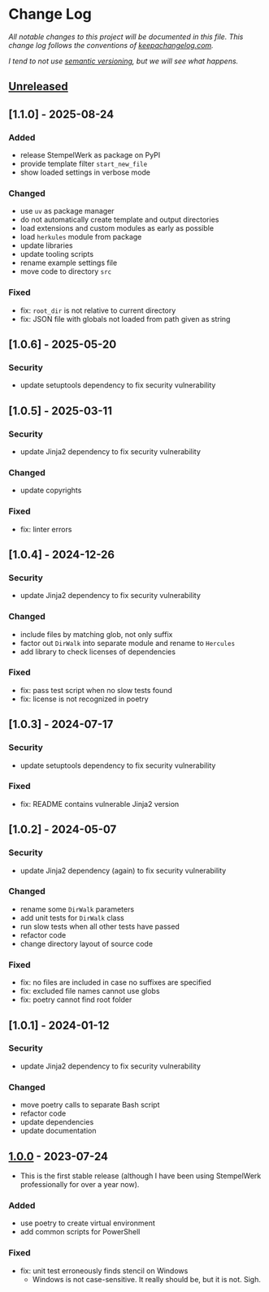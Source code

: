 # Change Log

_All notable changes to this project will be documented in this
file. This change log follows the conventions of
[keepachangelog.com]._

_I tend to not use
[semantic versioning](https://semver.org/), but we will see what
happens._

<!--- ---------------------------------------------------------------------- -->

## [Unreleased]



<!--- ---------------------------------------------------------------------- -->

## [1.1.0] - 2025-08-24
### Added
- release StempelWerk as package on PyPI
- provide template filter `start_new_file`
- show loaded settings in verbose mode

### Changed
- use `uv` as package manager
- do not automatically create template and output directories
- load extensions and custom modules as early as possible
- load `herkules` module from package
- update libraries
- update tooling scripts
- rename example settings file
- move code to directory `src`

### Fixed
- fix: `root_dir` is not relative to current directory
- fix: JSON file with globals not loaded from path given as string

<!--- ---------------------------------------------------------------------- -->

## [1.0.6] - 2025-05-20

### Security
- update setuptools dependency to fix security vulnerability

<!--- ---------------------------------------------------------------------- -->

## [1.0.5] - 2025-03-11

### Security
- update Jinja2 dependency to fix security vulnerability

### Changed
- update copyrights

### Fixed
- fix: linter errors

<!--- ---------------------------------------------------------------------- -->

## [1.0.4] - 2024-12-26

### Security
- update Jinja2 dependency to fix security vulnerability

### Changed
- include files by matching glob, not only suffix
- factor out `DirWalk` into separate module and rename to `Hercules`
- add library to check licenses of dependencies

### Fixed
- fix: pass test script when no slow tests found
- fix: license is not recognized in poetry

<!--- ---------------------------------------------------------------------- -->

## [1.0.3] - 2024-07-17

### Security
- update setuptools dependency to fix security vulnerability

### Fixed
- fix: README contains vulnerable Jinja2 version

<!--- ---------------------------------------------------------------------- -->

## [1.0.2] - 2024-05-07

### Security
- update Jinja2 dependency (again) to fix security vulnerability

### Changed
- rename some `DirWalk` parameters
- add unit tests for `DirWalk` class
- run slow tests when all other tests have passed
- refactor code
- change directory layout of source code 

### Fixed
- fix: no files are included in case no suffixes are specified
- fix: excluded file names cannot use globs
- fix: poetry cannot find root folder

<!--- ---------------------------------------------------------------------- -->

## [1.0.1] - 2024-01-12

### Security
- update Jinja2 dependency to fix security vulnerability

### Changed
- move poetry calls to separate Bash script
- refactor code
- update dependencies
- update documentation

<!--- ---------------------------------------------------------------------- -->

## [1.0.0] - 2023-07-24

- This is the first stable release (although I have been using StempelWerk professionally for over a year now).

### Added
- use poetry to create virtual environment
- add common scripts for PowerShell

### Fixed
- fix: unit test erroneously finds stencil on Windows
  - Windows is not case-sensitive. It really should be, but it is not. Sigh.

<!--- ---------------------------------------------------------------------- -->

[keepachangelog.com]: http://keepachangelog.com/
[unreleased]: https://github.com/mzuther/StempelWerk/tree/develop
[1.0.0]: https://github.com/mzuther/StempelWerk/commits/v1.0.0
